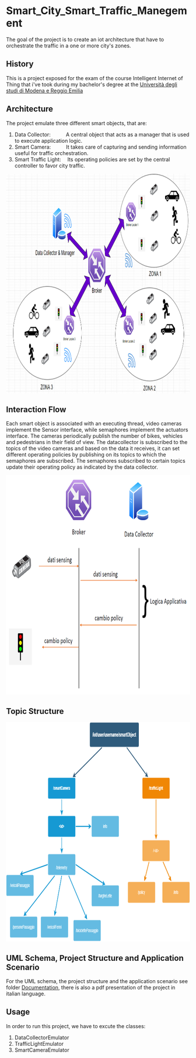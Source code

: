 # Smart_City_Smart_Traffic_Manegement
The goal of the project is to create an iot architecture that have to orchestrate the traffic in a one or more city's zones.

## History
This is a project exposed for the exam of the course Intelligent Internet of Thing that i've took during my bachelor's degree at the [Università degli studi di Modena e Reggio Emilia](https://www.unimore.it/)

## Architecture
The project emulate three different smart objects, that are:
1. Data Collector:&emsp;&emsp;&emsp;A central object that acts as a manager that is used to execute application logic.
2. Smart Camera:&emsp;&emsp;&emsp;It takes care of capturing and sending information useful for traffic orchestration.         
3. Smart Traffic Light:&emsp; Its operating policies are set by the central controller to favor city traffic.

<img src="/Documentation/Immagini/Architettura.PNG" style="width:600px;height:600px;">

## Interaction Flow
Each smart object is associated with an executing thread, video cameras implement the Sensor interface, while semaphores implement the actuators interface. The cameras periodically publish the number of bikes, vehicles and pedestrians in their field of view. The datacollector is subscribed to the topics of the video cameras and based on the data it receives, it can set different operating policies by publishing on its topics to which the semaphores are subscribed.
The semaphores subscribed to certain topics update their operating policy as indicated by the data collector.

<img src="/Documentation/Immagini/InteractionFlow.PNG" style="width:600px;height:600px;">

## Topic Structure

<img src="/Documentation/Immagini/StrutturaTopic.png" style="width:600px;height:600px;">

## UML Schema, Project Structure and Application Scenario
For the UML schema, the project structure and the application scenario see folder [Documentation](/Documentation), there is also a pdf presentation of the project in italian language.

## Usage
In order to run this project, we have to excute the classes:
1. DataCollectorEmulator
2. TrafficLightEmulator
3. SmartCameraEmulator
